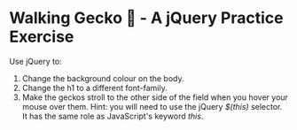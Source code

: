 # Walking Gecko :lizard: - A jQuery Practice Exercise

Use jQuery to:
1. Change the background colour on the body.
2. Change the h1 to a different font-family.
3. Make the geckos stroll to the other side of the field when you hover your mouse over them. Hint: you will need to use the jQuery *$(this)* selector. It has the same role as JavaScript's keyword *this*.
